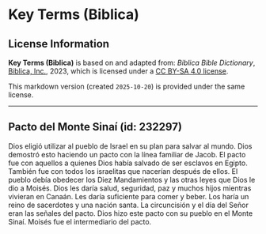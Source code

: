 # Key Terms (Biblica)

## License Information

**Key Terms (Biblica)** is based on and adapted from: _Biblica Bible Dictionary_, [Biblica, Inc.](https://www.biblica.com/), 2023, which is licensed under a [CC BY-SA 4.0 license](https://creativecommons.org/licenses/by-sa/4.0/legalcode.en).

This markdown version (created `2025-10-20`) is provided under the same license.



--------------------------------

## Pacto del Monte Sinaí (id: 232297)

Dios eligió utilizar al pueblo de Israel en su plan para salvar al mundo. Dios demostró esto haciendo un pacto con la línea familiar de Jacob. El pacto fue con aquellos a quienes Dios había salvado de ser esclavos en Egipto. También fue con todos los israelitas que nacerían después de ellos. El pueblo debía obedecer los Diez Mandamientos y las otras leyes que Dios le dio a Moisés. Dios les daría salud, seguridad, paz y muchos hijos mientras vivieran en Canaán. Les daría suficiente para comer y beber. Los haría un reino de sacerdotes y una nación santa. La circuncisión y el día del Señor eran las señales del pacto. Dios hizo este pacto con su pueblo en el Monte Sinaí. Moisés fue el intermediario del pacto.


